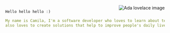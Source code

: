 <img alt="Ada lovelace image" src="https://media.giphy.com/media/uWXDXIyrkLtA17XfTI/giphy-downsized.gif"  align="right"  />

```js
Hello hello hello :)
```

```yaml
My name is Camila, I'm a software developer who loves to learn about technology and
also loves to create solutions that help to improve people's daily lives
```
